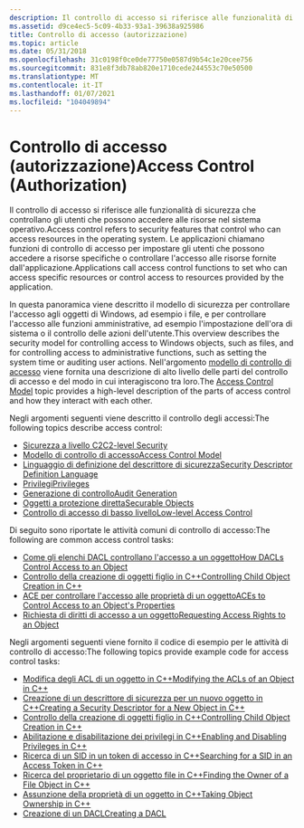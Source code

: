 ```yaml
---
description: Il controllo di accesso si riferisce alle funzionalità di sicurezza che controllano gli utenti che possono accedere alle risorse nel sistema operativo. Le applicazioni chiamano funzioni di controllo di accesso per impostare gli utenti che possono accedere a risorse specifiche o controllare l'accesso alle risorse fornite dall'applicazione.
ms.assetid: d9ce4ec5-5c09-4b33-93a1-39638a925986
title: Controllo di accesso (autorizzazione)
ms.topic: article
ms.date: 05/31/2018
ms.openlocfilehash: 31c0198f0ce0de77750e0587d9b54c1e20cee756
ms.sourcegitcommit: 831e8f3db78ab820e1710cede244553c70e50500
ms.translationtype: MT
ms.contentlocale: it-IT
ms.lasthandoff: 01/07/2021
ms.locfileid: "104049894"
---
```

# <a name="access-control-authorization"></a><span data-ttu-id="b4d05-104">Controllo di accesso (autorizzazione)</span><span class="sxs-lookup"><span data-stu-id="b4d05-104">Access Control (Authorization)</span></span>

<span data-ttu-id="b4d05-105">Il controllo di accesso si riferisce alle funzionalità di sicurezza che controllano gli utenti che possono accedere alle risorse nel sistema operativo.</span><span class="sxs-lookup"><span data-stu-id="b4d05-105">Access control refers to security features that control who can access resources in the operating system.</span></span> <span data-ttu-id="b4d05-106">Le applicazioni chiamano funzioni di controllo di accesso per impostare gli utenti che possono accedere a risorse specifiche o controllare l'accesso alle risorse fornite dall'applicazione.</span><span class="sxs-lookup"><span data-stu-id="b4d05-106">Applications call access control functions to set who can access specific resources or control access to resources provided by the application.</span></span>

<span data-ttu-id="b4d05-107">In questa panoramica viene descritto il modello di sicurezza per controllare l'accesso agli oggetti di Windows, ad esempio i file, e per controllare l'accesso alle funzioni amministrative, ad esempio l'impostazione dell'ora di sistema o il controllo delle azioni dell'utente.</span><span class="sxs-lookup"><span data-stu-id="b4d05-107">This overview describes the security model for controlling access to Windows objects, such as files, and for controlling access to administrative functions, such as setting the system time or auditing user actions.</span></span> <span data-ttu-id="b4d05-108">Nell'argomento [modello di controllo di accesso](access-control-model.md) viene fornita una descrizione di alto livello delle parti del controllo di accesso e del modo in cui interagiscono tra loro.</span><span class="sxs-lookup"><span data-stu-id="b4d05-108">The [Access Control Model](access-control-model.md) topic provides a high-level description of the parts of access control and how they interact with each other.</span></span>

<span data-ttu-id="b4d05-109">Negli argomenti seguenti viene descritto il controllo degli accessi:</span><span class="sxs-lookup"><span data-stu-id="b4d05-109">The following topics describe access control:</span></span>

-   [<span data-ttu-id="b4d05-110">Sicurezza a livello C2</span><span class="sxs-lookup"><span data-stu-id="b4d05-110">C2-level Security</span></span>](c2-level-security.md)
-   [<span data-ttu-id="b4d05-111">Modello di controllo di accesso</span><span class="sxs-lookup"><span data-stu-id="b4d05-111">Access Control Model</span></span>](access-control-model.md)
-   [<span data-ttu-id="b4d05-112">Linguaggio di definizione del descrittore di sicurezza</span><span class="sxs-lookup"><span data-stu-id="b4d05-112">Security Descriptor Definition Language</span></span>](security-descriptor-definition-language.md)
-   [<span data-ttu-id="b4d05-113">Privilegi</span><span class="sxs-lookup"><span data-stu-id="b4d05-113">Privileges</span></span>](privileges.md)
-   [<span data-ttu-id="b4d05-114">Generazione di controllo</span><span class="sxs-lookup"><span data-stu-id="b4d05-114">Audit Generation</span></span>](audit-generation.md)
-   [<span data-ttu-id="b4d05-115">Oggetti a protezione diretta</span><span class="sxs-lookup"><span data-stu-id="b4d05-115">Securable Objects</span></span>](securable-objects.md)
-   [<span data-ttu-id="b4d05-116">Controllo di accesso di basso livello</span><span class="sxs-lookup"><span data-stu-id="b4d05-116">Low-level Access Control</span></span>](low-level-access-control.md)

<span data-ttu-id="b4d05-117">Di seguito sono riportate le attività comuni di controllo di accesso:</span><span class="sxs-lookup"><span data-stu-id="b4d05-117">The following are common access control tasks:</span></span>

-   [<span data-ttu-id="b4d05-118">Come gli elenchi DACL controllano l'accesso a un oggetto</span><span class="sxs-lookup"><span data-stu-id="b4d05-118">How DACLs Control Access to an Object</span></span>](how-dacls-control-access-to-an-object.md)
-   [<span data-ttu-id="b4d05-119">Controllo della creazione di oggetti figlio in C++</span><span class="sxs-lookup"><span data-stu-id="b4d05-119">Controlling Child Object Creation in C++</span></span>](controlling-child-object-creation-in-c--.md)
-   [<span data-ttu-id="b4d05-120">ACE per controllare l'accesso alle proprietà di un oggetto</span><span class="sxs-lookup"><span data-stu-id="b4d05-120">ACEs to Control Access to an Object's Properties</span></span>](aces-to-control-access-to-an-object-s-properties.md)
-   [<span data-ttu-id="b4d05-121">Richiesta di diritti di accesso a un oggetto</span><span class="sxs-lookup"><span data-stu-id="b4d05-121">Requesting Access Rights to an Object</span></span>](requesting-access-rights-to-an-object.md)

<span data-ttu-id="b4d05-122">Negli argomenti seguenti viene fornito il codice di esempio per le attività di controllo di accesso:</span><span class="sxs-lookup"><span data-stu-id="b4d05-122">The following topics provide example code for access control tasks:</span></span>

-   [<span data-ttu-id="b4d05-123">Modifica degli ACL di un oggetto in C++</span><span class="sxs-lookup"><span data-stu-id="b4d05-123">Modifying the ACLs of an Object in C++</span></span>](modifying-the-acls-of-an-object-in-c--.md)
-   [<span data-ttu-id="b4d05-124">Creazione di un descrittore di sicurezza per un nuovo oggetto in C++</span><span class="sxs-lookup"><span data-stu-id="b4d05-124">Creating a Security Descriptor for a New Object in C++</span></span>](creating-a-security-descriptor-for-a-new-object-in-c--.md)
-   [<span data-ttu-id="b4d05-125">Controllo della creazione di oggetti figlio in C++</span><span class="sxs-lookup"><span data-stu-id="b4d05-125">Controlling Child Object Creation in C++</span></span>](controlling-child-object-creation-in-c--.md)
-   [<span data-ttu-id="b4d05-126">Abilitazione e disabilitazione dei privilegi in C++</span><span class="sxs-lookup"><span data-stu-id="b4d05-126">Enabling and Disabling Privileges in C++</span></span>](enabling-and-disabling-privileges-in-c--.md)
-   [<span data-ttu-id="b4d05-127">Ricerca di un SID in un token di accesso in C++</span><span class="sxs-lookup"><span data-stu-id="b4d05-127">Searching for a SID in an Access Token in C++</span></span>](searching-for-a-sid-in-an-access-token-in-c--.md)
-   [<span data-ttu-id="b4d05-128">Ricerca del proprietario di un oggetto file in C++</span><span class="sxs-lookup"><span data-stu-id="b4d05-128">Finding the Owner of a File Object in C++</span></span>](finding-the-owner-of-a-file-object-in-c--.md)
-   [<span data-ttu-id="b4d05-129">Assunzione della proprietà di un oggetto in C++</span><span class="sxs-lookup"><span data-stu-id="b4d05-129">Taking Object Ownership in C++</span></span>](taking-object-ownership-in-c--.md)
-   [<span data-ttu-id="b4d05-130">Creazione di un DACL</span><span class="sxs-lookup"><span data-stu-id="b4d05-130">Creating a DACL</span></span>](/windows/desktop/SecBP/creating-a-dacl)

 

 
